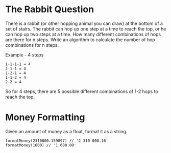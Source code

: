 # The Rabbit Question

There is a rabbit (or other hopping animal you can draw) at the bottom of a set of stairs. The rabbit can hop up one step at a time to reach the top, or he can hop up two steps at a time. How many different combinations of hops are there for n steps. Write an algorithm to calculate the number of hop combinations for n steps.

Example - 4 steps

```
1-1-1-1 = 4
2-1-1 = 4
1-2-1 = 4
1-1-2 = 4
2-2 = 4
```

So for 4 steps, there are 5 possible different combinations of 1-2 hops to reach the top.


# Money Formatting

Given an amount of money as a float, format it as a string.

```
formatMoney(2310000.159897) // '2 310 000.16'
formatMoney(1600) // '1 600.00'
```
